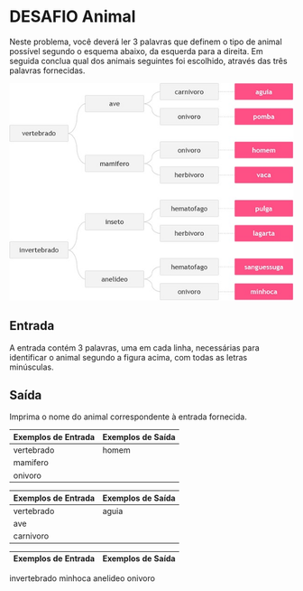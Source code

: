 # DESAFIO Animal
Neste problema, você deverá ler 3 palavras que definem o tipo de animal possível segundo o esquema abaixo, da esquerda para a direita.  Em seguida conclua qual dos animais seguintes foi escolhido, através das três palavras fornecidas.

<img src="./desafioAnimal.jpg" alt="Getting started" />

## Entrada
A entrada contém 3 palavras, uma em cada linha, necessárias para identificar o animal segundo a figura acima, com todas as letras minúsculas.

## Saída
Imprima o nome do animal correspondente à entrada fornecida.
 
Exemplos de Entrada	| Exemplos de Saída
--------------------|-------------------
vertebrado          | homem
mamifero            |
onivoro             |

Exemplos de Entrada	| Exemplos de Saída
--------------------|-------------------
vertebrado          |         aguia
ave                 |
carnivoro           |

Exemplos de Entrada	| Exemplos de Saída
--------------------|------------------
invertebrado         minhoca
anelideo
onivoro

